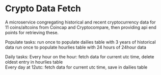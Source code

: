 # Crypto Data Fetch 

A microservice congregating historical and recent cryptocurrency data for 11 coins/altcoins from Coincap and Cryptocompare, then providing api end points for retrieving these. 

Populate tasks: 
run once to populate dailies table with 3 years of historical data
run once to populate hourlies table with 24 hours of 24hour data 

Daily tasks:
Every hour on the hour: fetch data for current utc time, delete oldest entry in hourlies table  
Every day at 12utc: fetch data for current utc time, save in dailies table 
